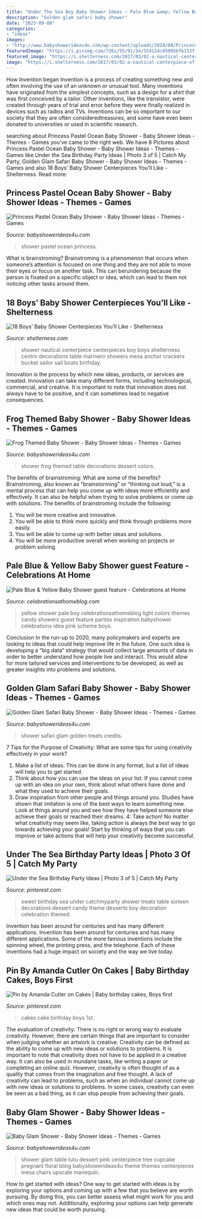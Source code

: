 ```yaml
---
title: "Under The Sea Boy Baby Shower Ideas ~ Pale Blue &amp; Yellow Baby Shower guest Feature"
description: "Golden glam safari baby shower"
date: "2023-09-08"
categories:
- "ideas"
images:
- "http://www.babyshowerideas4u.com/wp-content/uploads/2018/08/Princess-Pastel-Ocean-Baby-Shower-Plates.jpg"
featuredImage: "https://i.pinimg.com/736x/55/91/54/559154c85095bfb153ff09448bf5f8a7--cakes.jpg"
featured_image: "https://i.shelterness.com/2017/03/02-a-nautical-centerpiece-of-a-bucket-with-crackers-and-an-anchor.jpg"
image: "https://i.shelterness.com/2017/03/02-a-nautical-centerpiece-of-a-bucket-with-crackers-and-an-anchor.jpg"
---
```



How Invention began
Invention is a process of creating something new and often involving the use of an unknown or unusual tool. Many inventions have originated from the simplest concepts, such as a design for a shirt that was first conceived by a tailor. Other inventions, like the transistor, were created through years of trial and error before they were finally realized in devices such as radios and TVs. Inventions can be so important to our society that they are often consideredtreasures, and some have even been donated to universities or used in scientific research.

	

		
searching about Princess Pastel Ocean Baby Shower - Baby Shower Ideas - Themes - Games you've came to the right web. We have 8 Pictures about Princess Pastel Ocean Baby Shower - Baby Shower Ideas - Themes - Games like Under the Sea Birthday Party Ideas | Photo 3 of 5 | Catch My Party, Golden Glam Safari Baby Shower - Baby Shower Ideas - Themes - Games and also 18 Boys’ Baby Shower Centerpieces You’ll Like - Shelterness. Read more:
		
    
## Princess Pastel Ocean Baby Shower - Baby Shower Ideas - Themes - Games

<img loading=lazy src="http://www.babyshowerideas4u.com/wp-content/uploads/2018/08/Princess-Pastel-Ocean-Baby-Shower-Plates.jpg" onerror="this.onerror=null;this.src='https://tse1.mm.bing.net/th?id=OIP.OG7uV1i3Fe0boCVAM00rYQHaKA&amp;pid=15.1';" alt="Princess Pastel Ocean Baby Shower - Baby Shower Ideas - Themes - Games">

_Source: babyshowerideas4u.com_

>shower pastel ocean princess. 

	

What is brainstroming?
Brainstroming is a phenomenon that occurs when someone’s attention is focused on one thing and they are not able to move their eyes or focus on another task. This can berundering because the person is fixated on a specific object or idea, which can lead to them not noticing other tasks around them.

    
## 18 Boys’ Baby Shower Centerpieces You’ll Like - Shelterness

<img loading=lazy src="https://i.shelterness.com/2017/03/02-a-nautical-centerpiece-of-a-bucket-with-crackers-and-an-anchor.jpg" onerror="this.onerror=null;this.src='https://tse3.mm.bing.net/th?id=OIP.vkF3vCzfDtd_JE_p1uSZTwHaJ4&amp;pid=15.1';" alt="18 Boys’ Baby Shower Centerpieces You’ll Like - Shelterness">

_Source: shelterness.com_

>shower nautical centerpiece centerpieces boy boys shelterness centro decorations table marinero showers mesa anchor crackers bucket sailor sail boats birthday. 

	

Innovation is the process by which new ideas, products, or services are created. Innovation can take many different forms, including technological, commercial, and creative. It is important to note that innovation does not always have to be positive, and it can sometimes lead to negative consequences.

    
## Frog Themed Baby Shower - Baby Shower Ideas - Themes - Games

<img loading=lazy src="http://www.babyshowerideas4u.com/wp-content/uploads/2014/04/frog-themed-baby-shower-ideas-decorations-green-colors-dessert-table.jpg" onerror="this.onerror=null;this.src='https://tse2.mm.bing.net/th?id=OIP.3nAZYWBMBvXqOUBzP6uo9AHaE6&amp;pid=15.1';" alt="Frog Themed Baby Shower - Baby Shower Ideas - Themes - Games">

_Source: babyshowerideas4u.com_

>shower frog themed table decorations dessert colors. 

	

The benefits of brainstroming: What are some of the benefits?
Brainstroming, also known as “brainstorming” or “thinking out loud,” is a mental process that can help you come up with ideas more efficiently and effectively. It can also be helpful when trying to solve problems or come up with solutions. The benefits of brainstroming include the following: 
1. You will be more creative and innovative.
2. You will be able to think more quickly and think through problems more easily.
3. You will be able to come up with better ideas and solutions.
4. You will be more productive overall when working on projects or problem solving.

    
## Pale Blue &amp; Yellow Baby Shower guest Feature - Celebrations At Home

<img loading=lazy src="https://celebrationsathomeblog.com/wp-content/uploads/2010/05/61.jpg" onerror="this.onerror=null;this.src='https://tse1.mm.bing.net/th?id=OIP.G-yuqDQceR--GKI5qTuAxQHaKg&amp;pid=15.1';" alt="Pale Blue &amp; Yellow Baby Shower guest feature - Celebrations at Home">

_Source: celebrationsathomeblog.com_

>yellow shower pale boy celebrationsathomeblog light colors themes candy showers guest feature parties inspiration babyshower celebrations idea pink scheme boys. 

	

Conclusion
In the run-up to 2020, many policymakers and experts are looking to ideas that could help improve life in the future. One such idea is developing a “big data” strategy that would collect large amounts of data in order to better understand how people live and interact. This would allow for more tailored services and interventions to be developed, as well as greater insights into problems and solutions.

    
## Golden Glam Safari Baby Shower - Baby Shower Ideas - Themes - Games

<img loading=lazy src="http://www.babyshowerideas4u.com/wp-content/uploads/2018/04/Golden-Glam-Safari-Baby-Shower-Treats.jpeg" onerror="this.onerror=null;this.src='https://tse4.mm.bing.net/th?id=OIP.X9bEyOc20JsaJL2dd9Vt8QHaJ4&amp;pid=15.1';" alt="Golden Glam Safari Baby Shower - Baby Shower Ideas - Themes - Games">

_Source: babyshowerideas4u.com_

>shower safari glam golden treats credits. 

	

7 Tips for the Purpose of Creativity: What are some tips for using creativity effectively in your work?
1. Make a list of ideas. This can be done in any format, but a list of ideas will help you to get started.
2. Think about how you can use the ideas on your list. If you cannot come up with an idea on your own, think about what others have done and what they used to achieve their goals.
3. Draw inspiration from other people and things around you. Studies have shown that imitation is one of the best ways to learn something new. Look at things around you and see how they have helped someone else achieve their goals or reached their dreams.
4: Take action! No matter what creativity may seem like, taking action is always the best way to go towards achieving your goals! Start by thinking of ways that you can improve or take actions that will help your creativity become successful.

    
## Under The Sea Birthday Party Ideas | Photo 3 Of 5 | Catch My Party

<img loading=lazy src="https://i.pinimg.com/736x/a7/a1/75/a7a175e018e5ea5030e0bacd05e1698f--birthday-party-ideas-sweet--sweet-sixteen-party.jpg" onerror="this.onerror=null;this.src='https://tse2.mm.bing.net/th?id=OIP.C4It3zMdwvHYLJPP1Bhq2QHaJ3&amp;pid=15.1';" alt="Under the Sea Birthday Party Ideas | Photo 3 of 5 | Catch My Party">

_Source: pinterest.com_

>sweet birthday sea under catchmyparty shower treats table sixteen decorations dessert candy theme desserts boy decoration celebration themed. 

	

Invention has been around for centuries and has many different applications.
Invention has been around for centuries and has many different applications. Some of the more famous inventions include the spinning wheel, the printing press, and the telephone. Each of these inventions had a huge impact on society and the way we live today.

    
## Pin By Amanda Cutler On Cakes | Baby Birthday Cakes, Boys First

<img loading=lazy src="https://i.pinimg.com/736x/55/91/54/559154c85095bfb153ff09448bf5f8a7--cakes.jpg" onerror="this.onerror=null;this.src='https://tse4.mm.bing.net/th?id=OIP.prH9T34hvMugLHwu_aaixwDWEs&amp;pid=15.1';" alt="Pin by Amanda Cutler on Cakes | Baby birthday cakes, Boys first">

_Source: pinterest.com_

>cakes cake birthday boys 1st. 

	

The evaluation of creativity: There is no right or wrong way to evaluate creativity. However, there are certain things that are important to consider when judging whether an artwork is creative.
Creativity can be defined as the ability to come up with new ideas or solutions to problems. It is important to note that creativity does not have to be applied in a creative way. It can also be used in mundane tasks, like writing a paper or completing an online quiz. However, creativity is often thought of as a quality that comes from the imagination and free thought. A lack of creativity can lead to problems, such as when an individual cannot come up with new ideas or solutions to problems. In some cases, creativity can even be seen as a bad thing, as it can stop people from achieving their goals.

    
## Baby Glam Shower - Baby Shower Ideas - Themes - Games

<img loading=lazy src="http://www.babyshowerideas4u.com/wp-content/uploads/2014/03/baby-glam-shower-ideas-via-babyshowerideas4u-lovely-dessert-table-so-stunning-pregnant-manequin-centerpiece-pink-floral-and-bling-bling-cupcake-tree-and-tutu-table1.jpg" onerror="this.onerror=null;this.src='https://tse3.mm.bing.net/th?id=OIP.E0SpUmRAc9mhl2Nn8xpoeQHaKX&amp;pid=15.1';" alt="Baby Glam Shower - Baby Shower Ideas - Themes - Games">

_Source: babyshowerideas4u.com_

>shower glam table tutu dessert pink centerpiece tree cupcake pregnant floral bling babyshowerideas4u theme themes centerpieces mesa chairs upscale manequin. 

	

How to get started with ideas?
One way to get started with ideas is by exploring your options and coming up with a few that you believe are worth pursuing. By doing this, you can better assess what might work for you and which ones may not. Additionally, exploring your options can help generate new ideas that could be worth pursuing.

